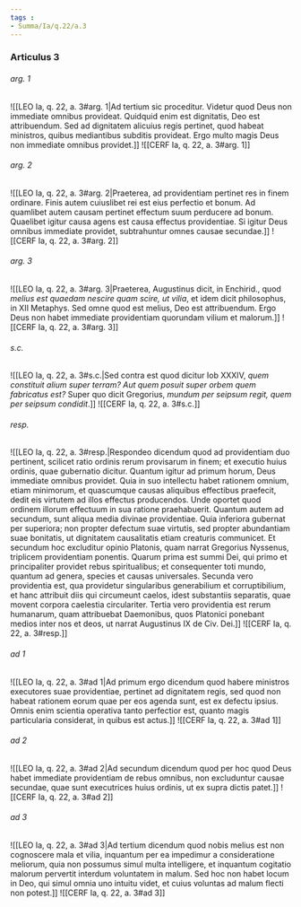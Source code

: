 ```yaml
---
tags : 
- Summa/Ia/q.22/a.3
---
```


### Articulus 3

###### arg. 1
![[LEO Ia, q. 22, a. 3#arg. 1|Ad tertium sic proceditur. Videtur quod Deus non immediate omnibus provideat. Quidquid enim est dignitatis, Deo est attribuendum. Sed ad dignitatem alicuius regis pertinet, quod habeat ministros, quibus mediantibus subditis provideat. Ergo multo magis Deus non immediate omnibus providet.]]
![[CERF Ia, q. 22, a. 3#arg. 1]]

###### arg. 2
![[LEO Ia, q. 22, a. 3#arg. 2|Praeterea, ad providentiam pertinet res in finem ordinare. Finis autem cuiuslibet rei est eius perfectio et bonum. Ad quamlibet autem causam pertinet effectum suum perducere ad bonum. Quaelibet igitur causa agens est causa effectus providentiae. Si igitur Deus omnibus immediate providet, subtrahuntur omnes causae secundae.]]
![[CERF Ia, q. 22, a. 3#arg. 2]]

###### arg. 3
![[LEO Ia, q. 22, a. 3#arg. 3|Praeterea, Augustinus dicit, in Enchirid., quod *melius est quaedam nescire quam scire, ut vilia*, et idem dicit philosophus, in XII Metaphys. Sed omne quod est melius, Deo est attribuendum. Ergo Deus non habet immediate providentiam quorundam vilium et malorum.]]
![[CERF Ia, q. 22, a. 3#arg. 3]]

###### s.c.
![[LEO Ia, q. 22, a. 3#s.c.|Sed contra est quod dicitur Iob XXXIV, *quem constituit alium super terram? Aut quem posuit super orbem quem fabricatus est?* Super quo dicit Gregorius, *mundum per seipsum regit, quem per seipsum condidit*.]]
![[CERF Ia, q. 22, a. 3#s.c.]]

###### resp.
![[LEO Ia, q. 22, a. 3#resp.|Respondeo dicendum quod ad providentiam duo pertinent, scilicet ratio ordinis rerum provisarum in finem; et executio huius ordinis, quae gubernatio dicitur. Quantum igitur ad primum horum, Deus immediate omnibus providet. Quia in suo intellectu habet rationem omnium, etiam minimorum, et quascumque causas aliquibus effectibus praefecit, dedit eis virtutem ad illos effectus producendos. Unde oportet quod ordinem illorum effectuum in sua ratione praehabuerit. Quantum autem ad secundum, sunt aliqua media divinae providentiae. Quia inferiora gubernat per superiora; non propter defectum suae virtutis, sed propter abundantiam suae bonitatis, ut dignitatem causalitatis etiam creaturis communicet. Et secundum hoc excluditur opinio Platonis, quam narrat Gregorius Nyssenus, triplicem providentiam ponentis. Quarum prima est summi Dei, qui primo et principaliter providet rebus spiritualibus; et consequenter toti mundo, quantum ad genera, species et causas universales. Secunda vero providentia est, qua providetur singularibus generabilium et corruptibilium, et hanc attribuit diis qui circumeunt caelos, idest substantiis separatis, quae movent corpora caelestia circulariter. Tertia vero providentia est rerum humanarum, quam attribuebat Daemonibus, quos Platonici ponebant medios inter nos et deos, ut narrat Augustinus IX de Civ. Dei.]]
![[CERF Ia, q. 22, a. 3#resp.]]

###### ad 1
![[LEO Ia, q. 22, a. 3#ad 1|Ad primum ergo dicendum quod habere ministros executores suae providentiae, pertinet ad dignitatem regis, sed quod non habeat rationem eorum quae per eos agenda sunt, est ex defectu ipsius. Omnis enim scientia operativa tanto perfectior est, quanto magis particularia considerat, in quibus est actus.]]
![[CERF Ia, q. 22, a. 3#ad 1]]

###### ad 2
![[LEO Ia, q. 22, a. 3#ad 2|Ad secundum dicendum quod per hoc quod Deus habet immediate providentiam de rebus omnibus, non excluduntur causae secundae, quae sunt executrices huius ordinis, ut ex supra dictis patet.]]
![[CERF Ia, q. 22, a. 3#ad 2]]

###### ad 3
![[LEO Ia, q. 22, a. 3#ad 3|Ad tertium dicendum quod nobis melius est non cognoscere mala et vilia, inquantum per ea impedimur a consideratione meliorum, quia non possumus simul multa intelligere, et inquantum cogitatio malorum pervertit interdum voluntatem in malum. Sed hoc non habet locum in Deo, qui simul omnia uno intuitu videt, et cuius voluntas ad malum flecti non potest.]]
![[CERF Ia, q. 22, a. 3#ad 3]]

